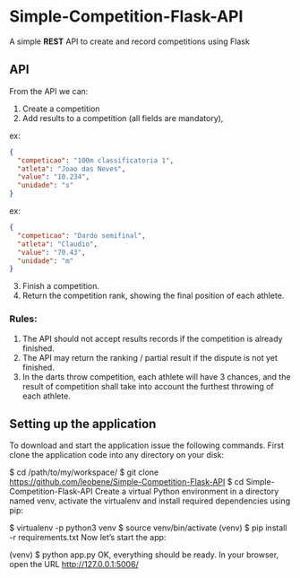 # Simple-Competition-Flask-API
A simple **REST** API to create and record competitions using Flask

## API 

From the API we can:

1. Create a competition
2. Add results to a competition (all fields are mandatory), 
  
  ex: 
  ```json
  {
    "competicao": "100m classificatoria 1", 
    "atleta": "Joao das Neves", 
    "value": "10.234", 
    "unidade": "s"
  }
  ```
  ex: 
  ```json
  {
    "competicao": "Dardo semifinal", 
    "atleta": "Claudio", 
    "value": "70.43", 
    "unidade": "m"
  }
  ```
3. Finish a competition.
4. Return the competition rank, showing the final position of each athlete.

### **Rules**:
1. The API should not accept results records if the competition is already finished.
2. The API may return the ranking / partial result if the dispute is not yet finished.
3. In the darts throw competition, each athlete will have 3 chances, and the result of
competition shall take into account the furthest throwing of each athlete.


## Setting up the application
To download and start the application issue the following commands.
First clone the application code into any directory on your disk:

$ cd /path/to/my/workspace/
$ git clone https://github.com/leobene/Simple-Competition-Flask-API
$ cd Simple-Competition-Flask-API
Create a virtual Python environment in a directory named venv, activate the virtualenv and install required dependencies using pip:

$ virtualenv -p python3 venv
$ source venv/bin/activate
(venv) $ pip install -r requirements.txt
Now let’s start the app:

(venv) $ python app.py
OK, everything should be ready. In your browser, open the URL http://127.0.0.1:5006/


